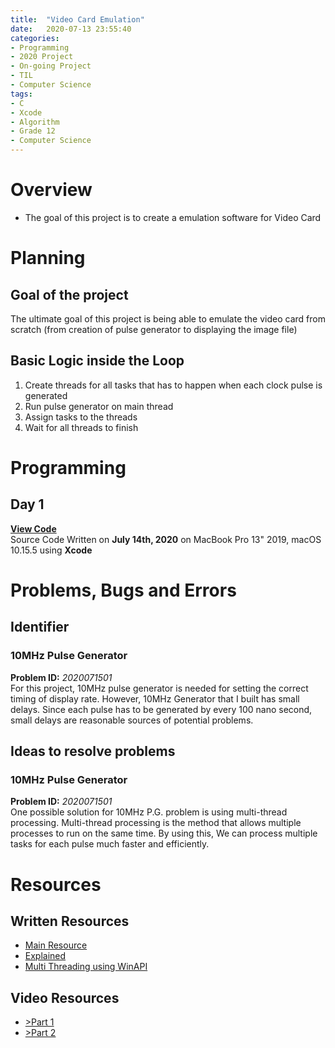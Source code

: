 ```yaml
---
title:  "Video Card Emulation"
date:   2020-07-13 23:55:40
categories:
- Programming
- 2020 Project
- On-going Project
- TIL
- Computer Science
tags:
- C
- Xcode
- Algorithm
- Grade 12
- Computer Science
---
```

# Overview
* The goal of this project is to create a emulation software for Video Card

# Planning
## Goal of the project
The ultimate goal of this project is being able to emulate the video card from scratch (from creation of pulse generator to displaying the image file)
## Basic Logic inside the Loop
1. Create threads for all tasks that has to happen when each clock pulse is generated
2. Run pulse generator on main thread
3. Assign tasks to the threads
4. Wait for all threads to finish

# Programming

## Day 1
<div>
<a onclick = "this.nextSibling.style.display=(this.nextSibling.style.display=='none')?'block':'none';" href = "javascript:void(0)">
<b>View Code</b>
</a><div style = "DISPLAY : none">
<script src="https://gist.github.com/andylang8445/c8acf059b1351aafb07407002f3bdae2.js"></script>
</div>
</div>
Source Code Written on <b>July 14th, 2020</b> on MacBook Pro 13" 2019, macOS 10.15.5 using <b>Xcode</b>

# Problems, Bugs and Errors
## Identifier
### 10MHz Pulse Generator
<b>Problem ID:</b> <i>2020071501</i><br>
For this project, 10MHz pulse generator is needed for setting the correct timing of display rate. However, 10MHz Generator that I built has small delays. Since each pulse has to be generated by every 100 nano second, small delays are reasonable sources of potential problems.

## Ideas to resolve problems
### 10MHz Pulse Generator
<b>Problem ID:</b> <i>2020071501</i><br>
One possible solution for 10MHz P.G. problem is using multi-thread processing. Multi-thread processing is the method that allows multiple processes to run on the same time. By using this, We can process multiple tasks for each pulse much faster and efficiently.

# Resources
## Written Resources
* <a href="https://bitsoul.tistory.com/156?category=683199" target="_blank">Main Resource</a>
* <a href="https://m.blog.naver.com/three_letter/220333796848" target="_blank">Explained</a>
* <a href="https://doorbw.tistory.com/27" target="_blank">Multi Threading using WinAPI</a>
## Video Resources
* <a href="https://www.youtube.com/watch?v=l7rce6IQDWs" target="_blank">>Part 1</a>
* <a href="https://www.youtube.com/watch?v=uqY3FMuMuRo" target="_blank">>Part 2</a>
